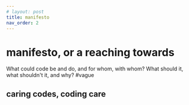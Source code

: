 ```yaml
---
# layout: post
title: manifesto
nav_order: 2
---
```


# manifesto, or a reaching towards

What could code be and do, and for whom, with whom? What should it, what shouldn't it, and why? #vague 



## caring codes, coding care
